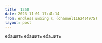 ```yaml
---
title: 1350
date: 2023-11-01 17:41:14
from: endless шизing ⍼ (channel1162404975)
layout: post
---
```


ебашить ебашить ебашить
